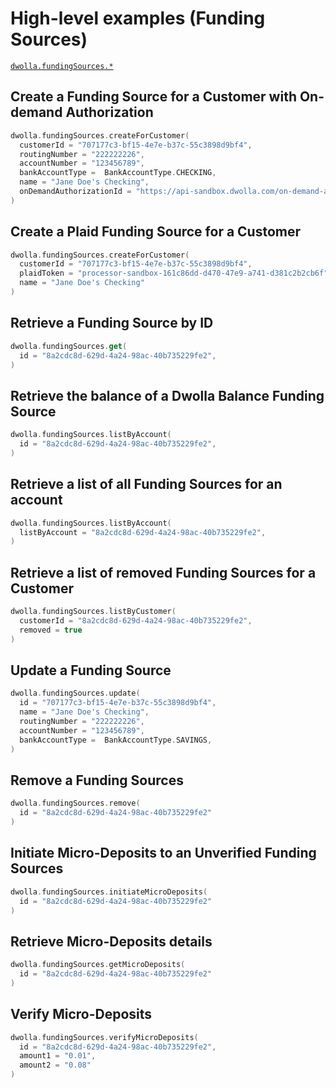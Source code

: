 # High-level examples (Funding Sources)
[`dwolla.fundingSources.*`](https://github.com/Dwolla/dwolla-v2-kotlin/blob/main/src/main/kotlin/com/dwolla/api/FundingSourcesApi.kt)

## Create a Funding Source for a Customer with On-demand Authorization

```kotlin
dwolla.fundingSources.createForCustomer(
  customerId = "707177c3-bf15-4e7e-b37c-55c3898d9bf4",
  routingNumber = "222222226",
  accountNumber = "123456789",
  bankAccountType =  BankAccountType.CHECKING,
  name = "Jane Doe's Checking",
  onDemandAuthorizationId = "https://api-sandbox.dwolla.com/on-demand-authorizations/30e7c028-0bdf-e511-80de-0aa34a9b2388"
)
```

## Create a Plaid Funding Source for a Customer

```kotlin
dwolla.fundingSources.createForCustomer(
  customerId = "707177c3-bf15-4e7e-b37c-55c3898d9bf4",  
  plaidToken = "processor-sandbox-161c86dd-d470-47e9-a741-d381c2b2cb6f",
  name = "Jane Doe's Checking"
)
```

## Retrieve a Funding Source by ID

```kotlin
dwolla.fundingSources.get(
  id = "8a2cdc8d-629d-4a24-98ac-40b735229fe2",
)
```

## Retrieve the balance of a Dwolla Balance Funding Source

```kotlin
dwolla.fundingSources.listByAccount(
  id = "8a2cdc8d-629d-4a24-98ac-40b735229fe2",
)
```

## Retrieve a list of all Funding Sources for an account

```kotlin
dwolla.fundingSources.listByAccount(
  listByAccount = "8a2cdc8d-629d-4a24-98ac-40b735229fe2",
)
```

## Retrieve a list of removed Funding Sources for a Customer

```kotlin
dwolla.fundingSources.listByCustomer(
  customerId = "8a2cdc8d-629d-4a24-98ac-40b735229fe2",
  removed = true
)
```

## Update a Funding Source

```kotlin
dwolla.fundingSources.update(
  id = "707177c3-bf15-4e7e-b37c-55c3898d9bf4",
  name = "Jane Doe's Checking",
  routingNumber = "222222226",
  accountNumber = "123456789",
  bankAccountType =  BankAccountType.SAVINGS,
)
```

## Remove a Funding Sources

```kotlin
dwolla.fundingSources.remove(
  id = "8a2cdc8d-629d-4a24-98ac-40b735229fe2"
)
```

## Initiate Micro-Deposits to an Unverified Funding Sources

```kotlin
dwolla.fundingSources.initiateMicroDeposits(
  id = "8a2cdc8d-629d-4a24-98ac-40b735229fe2"
)
```

## Retrieve Micro-Deposits details

```kotlin
dwolla.fundingSources.getMicroDeposits(
  id = "8a2cdc8d-629d-4a24-98ac-40b735229fe2"
)
```

## Verify Micro-Deposits

```kotlin
dwolla.fundingSources.verifyMicroDeposits(
  id = "8a2cdc8d-629d-4a24-98ac-40b735229fe2",
  amount1 = "0.01",
  amount2 = "0.08"
)
```

